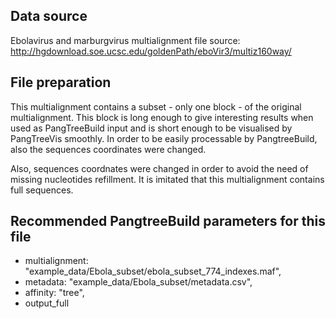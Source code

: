## Data source
Ebolavirus and marburgvirus multialignment file source: 
http://hgdownload.soe.ucsc.edu/goldenPath/eboVir3/multiz160way/

## File preparation
This multialignment contains a subset - only one block - of the original multialignment. This block is long enough to give interesting results when used as PangTreeBuild input and is short enough to be visualised by PangTreeVis smoothly.
In order to be easily processable by PangtreeBuild, also the sequences coordinates were changed. 

Also, sequences coordnates were changed in order to avoid the need of missing nucleotides refillment. It is imitated that this multialignment contains full sequences.

## Recommended PangtreeBuild parameters for this file
- multialignment: "example_data/Ebola_subset/ebola_subset_774_indexes.maf",
- metadata: "example_data/Ebola_subset/metadata.csv",
- affinity: "tree",
- output_full